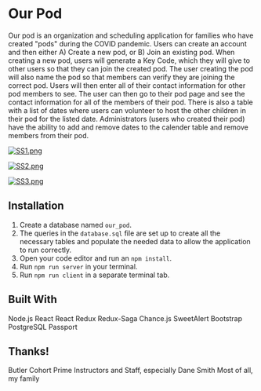 # Our Pod
  Our pod is an organization and scheduling application for families who have created "pods" during the COVID pandemic.
Users can create an account and then either A) Create a new pod, or B) Join an existing pod. When creating a new pod, users
will generate a Key Code, which they will give to other users so that they can join the created pod. The user creating the pod will 
also name the pod so that members can verify they are joining the correct pod. Users will then enter all of their contact
information for other pod members to see. The user can then go to their pod page and see the contact information for all of the 
members of their pod. There is also a table with a list of dates where users can volunteer to host the other children in their 
pod for the listed date. Administrators (users who created their pod) have the ability to add and remove dates to the calender table 
and remove members from their pod. 

[![SS1.png](https://i.postimg.cc/kgL38h01/SS1.png)](https://postimg.cc/xXG4VgTM)

[![SS2.png](https://i.postimg.cc/T1dZf8bw/SS2.png)](https://postimg.cc/cgzDBbXy)

[![SS3.png](https://i.postimg.cc/1XvbzW0K/SS3.png)](https://postimg.cc/K3g0qDHK)


## Installation

1. Create a database named `our_pod`.
2. The queries in the `database.sql` file are set up to create all the necessary tables and populate the needed data to allow the application to run correctly. 
3. Open your code editor and run an `npm install`.
4. Run `npm run server` in your terminal.
5. Run `npm run client` in a separate terminal tab.

## Built With
Node.js
React
React Redux
Redux-Saga
Chance.js
SweetAlert
Bootstrap
PostgreSQL
Passport

## Thanks!
Butler Cohort
Prime Instructors and Staff, especially Dane Smith
Most of all, my family




